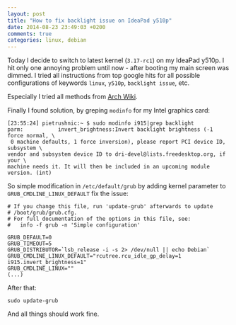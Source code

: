 ```yaml
---
layout: post
title: "How to fix backlight issue on IdeaPad y510p"
date: 2014-08-23 23:49:03 +0200
comments: true
categories: linux, debian
---
```


Today I decide to switch to latest kernel (`3.17-rc1`) on my IdeaPad y510p. I
hit only one annoying problem until now - after booting my main screen was dimmed. I
tried all instructions from top google hits for all possible configurations of
keywords `linux`, `y510p`, `backlight issue`, etc.

Especially I tried all methods from [Arch Wiki](https://wiki.archlinux.org/index.php/Intel_graphics#Backlight_is_not_adjustable).

Finally I found solution, by greping `modinfo` for my Intel graphics card:

```
[23:55:24] pietrushnic:~ $ sudo modinfo i915|grep backlight
parm:           invert_brightness:Invert backlight brightness (-1 force normal, \
 0 machine defaults, 1 force inversion), please report PCI device ID, subsystem \
vendor and subsystem device ID to dri-devel@lists.freedesktop.org, if your \
machine needs it. It will then be included in an upcoming module version. (int)
```

So simple modification in `/etc/default/grub` by adding kernel parameter to
`GRUB_CMDLINE_LINUX_DEFAULT` fix the issue:

```
# If you change this file, run 'update-grub' afterwards to update
# /boot/grub/grub.cfg.
# For full documentation of the options in this file, see:
#   info -f grub -n 'Simple configuration'

GRUB_DEFAULT=0
GRUB_TIMEOUT=5
GRUB_DISTRIBUTOR=`lsb_release -i -s 2> /dev/null || echo Debian`
GRUB_CMDLINE_LINUX_DEFAULT="rcutree.rcu_idle_gp_delay=1 i915.invert_brightness=1"
GRUB_CMDLINE_LINUX=""
(...)
```

After that:

```
sudo update-grub
```

And all things should work fine.


